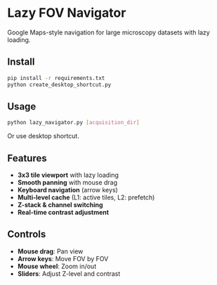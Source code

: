 # Lazy FOV Navigator

Google Maps-style navigation for large microscopy datasets with lazy loading.

## Install
```bash
pip install -r requirements.txt
python create_desktop_shortcut.py
```

## Usage
```bash
python lazy_navigator.py [acquisition_dir]
```
Or use desktop shortcut.

## Features
- **3x3 tile viewport** with lazy loading
- **Smooth panning** with mouse drag
- **Keyboard navigation** (arrow keys)
- **Multi-level cache** (L1: active tiles, L2: prefetch)
- **Z-stack & channel switching**
- **Real-time contrast adjustment**

## Controls
- **Mouse drag**: Pan view
- **Arrow keys**: Move FOV by FOV
- **Mouse wheel**: Zoom in/out
- **Sliders**: Adjust Z-level and contrast
